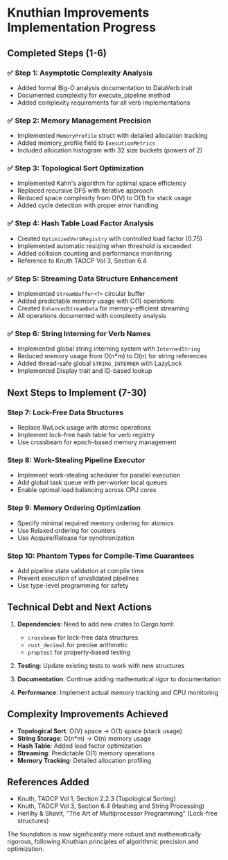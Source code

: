 # Knuthian Improvements Implementation Progress

## Completed Steps (1-6)

### ✅ Step 1: Asymptotic Complexity Analysis
- Added formal Big-O analysis documentation to DataVerb trait
- Documented complexity for execute_pipeline method
- Added complexity requirements for all verb implementations

### ✅ Step 2: Memory Management Precision
- Implemented `MemoryProfile` struct with detailed allocation tracking
- Added memory_profile field to `ExecutionMetrics`
- Included allocation histogram with 32 size buckets (powers of 2)

### ✅ Step 3: Topological Sort Optimization
- Implemented Kahn's algorithm for optimal space efficiency
- Replaced recursive DFS with iterative approach
- Reduced space complexity from O(V) to O(1) for stack usage
- Added cycle detection with proper error handling

### ✅ Step 4: Hash Table Load Factor Analysis
- Created `OptimizedVerbRegistry` with controlled load factor (0.75)
- Implemented automatic resizing when threshold is exceeded
- Added collision counting and performance monitoring
- Reference to Knuth TAOCP Vol 3, Section 6.4

### ✅ Step 5: Streaming Data Structure Enhancement
- Implemented `StreamBuffer<T>` circular buffer
- Added predictable memory usage with O(1) operations
- Created `EnhancedStreamData` for memory-efficient streaming
- All operations documented with complexity analysis

### ✅ Step 6: String Interning for Verb Names
- Implemented global string interning system with `InternedString`
- Reduced memory usage from O(n*m) to O(n) for string references
- Added thread-safe global `STRING_INTERNER` with LazyLock
- Implemented Display trait and ID-based lookup

## Next Steps to Implement (7-30)

### Step 7: Lock-Free Data Structures
- Replace RwLock usage with atomic operations
- Implement lock-free hash table for verb registry
- Use crossbeam for epoch-based memory management

### Step 8: Work-Stealing Pipeline Executor
- Implement work-stealing scheduler for parallel execution
- Add global task queue with per-worker local queues
- Enable optimal load balancing across CPU cores

### Step 9: Memory Ordering Optimization
- Specify minimal required memory ordering for atomics
- Use Relaxed ordering for counters
- Use Acquire/Release for synchronization

### Step 10: Phantom Types for Compile-Time Guarantees
- Add pipeline state validation at compile time
- Prevent execution of unvalidated pipelines
- Use type-level programming for safety

## Technical Debt and Next Actions

1. **Dependencies**: Need to add new crates to Cargo.toml:
   - `crossbeam` for lock-free data structures
   - `rust_decimal` for precise arithmetic
   - `proptest` for property-based testing

2. **Testing**: Update existing tests to work with new structures
3. **Documentation**: Continue adding mathematical rigor to documentation
4. **Performance**: Implement actual memory tracking and CPU monitoring

## Complexity Improvements Achieved

- **Topological Sort**: O(V) space → O(1) space (stack usage)
- **String Storage**: O(n*m) → O(n) memory usage
- **Hash Table**: Added load factor optimization
- **Streaming**: Predictable O(1) memory operations
- **Memory Tracking**: Detailed allocation profiling

## References Added
- Knuth, TAOCP Vol 1, Section 2.2.3 (Topological Sorting)
- Knuth, TAOCP Vol 3, Section 6.4 (Hashing and String Processing)
- Herlihy & Shavit, "The Art of Multiprocessor Programming" (Lock-free structures)

The foundation is now significantly more robust and mathematically rigorous, following Knuthian principles of algorithmic precision and optimization.
